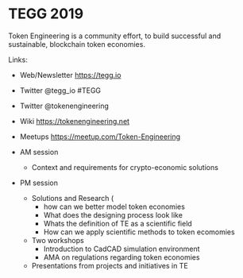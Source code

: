 # TEGG 2019

Token Engineering is a community effort, to build successful and sustainable, blockchain token economies.

Links:

* Web/Newsletter <https://tegg.io>
* Twitter @tegg_io #TEGG
* Twitter @tokenengineering
* Wiki <https://tokenengineering.net>
* Meetups <https://meetup.com/Token-Engineering>

* AM session
  * Context and requirements for crypto-economic solutions
* PM session
  * Solutions and Research (
    * how can we better model token economies
    * What does the designing process look like
    * Whats the definition of TE as a scientific field
    * How can we apply scientific methods to token ecomomies
  * Two workshops
    * Introduction to CadCAD simulation environment
    * AMA on regulations regarding token economies
  * Presentations from projects and initiatives in TE
